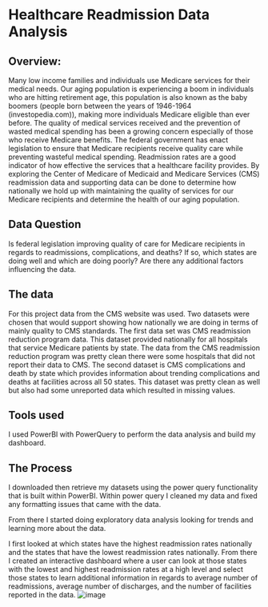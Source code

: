   # Healthcare Readmission Data Analysis

## Overview:
Many low income families and individuals use Medicare services for their medical needs. Our aging population is experiencing a boom in individuals who are hitting retirement age, this population is also known as the baby boomers (people born between the years of 1946-1964 (investopedia.com)), making more individuals Medicare eligible than ever before. The quality of medical services received and the prevention of wasted medical spending has been a growing concern especially of those who receive Medicare benefits. The federal government has enact legislation to ensure that Medicare recipients receive quality care while preventing wasteful medical spending.  Readmission rates are a good indicator of how effective the services that a healthcare facility provides. By exploring the Center of Medicare of Medicaid and Medicare Services (CMS) readmission data and supporting data can be done to determine how nationally we hold up with maintaining the quality of services for our Medicare recipients and determine the health of our aging population.

## Data Question
Is federal legislation improving quality of care for Medicare recipients in regards to readmissions, complications, and deaths? If so, which states are doing well and which are doing poorly? Are there any additional factors influencing the data.

## The data
For this project data from the CMS website was used. Two datasets were chosen that would support showing how nationally we are doing in terms of mainly quality to CMS standards. The first data set was CMS readmission reduction program data. This dataset provided nationally for all hospitals that service Medicare patients by state. The data from the CMS readmission reduction program was pretty clean there were some hospitals that did not report their data to CMS. The second dataset is CMS complications and death by state which provides information about trending complications and deaths at facilities across all 50 states. This dataset was pretty clean as well but also had some unreported data which resulted in missing values.

## Tools used
I used PowerBI with PowerQuery to perform the data analysis and build my dashboard.

## The Process
I downloaded then retrieve my datasets using the power query functionality that is built within PowerBI. Within power query I cleaned my data and fixed any formatting issues that came with the data. 

From there I started doing exploratory data analysis looking for trends and learning more about the data.
 
 I first looked at which states have the highest readmission rates nationally and the states that have the lowest readmission rates nationally. From there I created an interactive dashboard where a user can look at those states with the lowest and highest readmission rates at a high level and select those states to learn additional information in regards to average number of readmissions, average number of discharges, and the number of facilities reported in the data. 
![image](https://user-images.githubusercontent.com/52723248/71938994-c9d06080-3176-11ea-944b-64d0c8682e0e.png)

